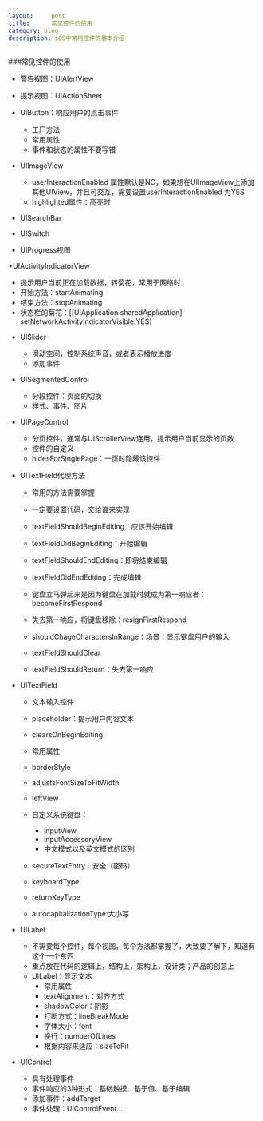 ```yaml
---
layout:     post
title:      常见控件的使用
category: blog
description: iOS中常用控件的基本介绍
---
```



###常见控件的使用
* 警告视图：UIAlertView
* 提示视图：UIActionSheet


* UIButton：响应用户的点击事件
  - 工厂方法
  - 常用属性
  - 事件和状态的属性不要写错

* UIImageView
  - userInteractionEnabled 属性默认是NO，如果想在UIImageView上添加其他UIView，并且可交互，需要设置userInteractionEnabled 为YES
  - highlighted属性：高亮时


* UISearchBar
* UISwitch
* UIProgress视图

*UIActivityIndicatorView
 - 提示用户当前正在加载数据，转菊花，常用于网络时
 - 开始方法：startAnimating
 - 结束方法：stopAnimating
 - 状态栏的菊花：[[UIApplication sharedApplication] setNetworkActivityIndicatorVisible:YES]

* UISlider
  - 滑动空间，控制系统声音，或者表示播放进度
  - 添加事件


* UISegmentedControl
  - 分段控件：页面的切换
  - 样式、事件、图片


* UIPageControl
  - 分页控件，通常与UIScrollerView连用，提示用户当前显示的页数
  - 控件的自定义
  - hidesForSinglePage：一页时隐藏该控件
  
* UITextField代理方法
  - 常用的方法需要掌握
  - 一定要设置代码，交给谁来实现
  - textFieldShouldBeginEditing：应该开始编辑
  - textFieldDidBeginEditing：开始编辑
  - textFieldShouldEndEditing：即将结束编辑
  - textFieldDidEndEditing：完成编辑
  - 键盘立马弹起来是因为键盘在加载时就成为第一响应者：becomeFirstRespond
  
  - 失去第一响应，将键盘移除：resignFirstRespond
  
  - shouldChageCharactersInRange：场景：显示键盘用户的输入
  - textFieldShouldClear
  - textFieldShouldReturn：失去第一响应
  
* UITextField
  - 文本输入控件
  - placeholder：提示用户内容文本
  - clearsOnBeginEditing
  - 常用属性
  - borderStyle
  - adjustsFontSizeToFitWidth
  - leftView
  
  - 自定义系统键盘：
    - inputView
    - inputAccessoryView
    - 中文模式以及英文模式的区别
  
  - secureTextEntry：安全（密码）
  - keyboardType
  - returnKeyType
  - autocapitalizationType:大小写
  
  
  
 * UILabel
   - 不需要每个控件，每个视图，每个方法都掌握了，大致要了解下，知道有这个一个东西
   - 重点放在代码的逻辑上，结构上，架构上，设计类；产品的创意上
   - UILabel：显示文本
     - 常用属性
     - textAlignment：对齐方式
     - shadowColor：阴影
     - 打断方式：lineBreakMode
     - 字体大小：font
     - 换行：numberOfLines
     - 根据内容来适应：sizeToFit
 
 
 
 * UIControl
   - 具有处理事件
   - 事件响应的3种形式：基础触摸、基于值、基于编辑
   - 添加事件：addTarget
   - 事件处理：UIControlEvent...
   
   